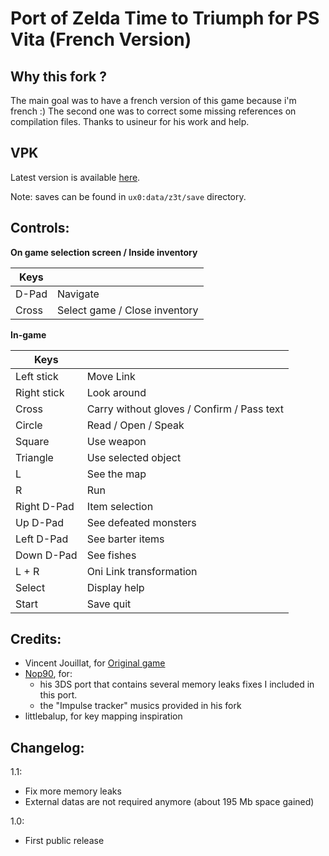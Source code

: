 # Port of Zelda Time to Triumph for PS Vita (French Version)

## Why this fork ?
The main goal was to have a french version of this game because i'm french :)
The second one was to correct some missing references on compilation files.
Thanks to usineur for his work and help.

## VPK
Latest version is available [here](https://github.com/usineur/Zelda3T/releases).

Note: saves can be found in `ux0:data/z3t/save` directory.

## Controls:

**On game selection screen / Inside inventory**

| Keys | &#x202F; |
| --- | --- |
| D-Pad | Navigate |
| Cross | Select game / Close inventory |

**In-game**

| Keys | &#x202F; |
| --- | --- |
| Left stick | Move Link |
| Right stick | Look around |
| Cross | Carry without gloves / Confirm / Pass text |
| Circle | Read / Open / Speak |
| Square | Use weapon |
| Triangle | Use selected object |
| L | See the map |
| R | Run |
| Right D-Pad | Item selection |
| Up D-Pad | See defeated monsters |
| Left D-Pad | See barter items |
| Down D-Pad | See fishes |
| L + R | Oni Link transformation |
| Select | Display help |
| Start | Save quit |


## Credits:

- Vincent Jouillat, for [Original game](http://www.zeldaroth.fr/us/z3t.php)
- [Nop90](https://www.github.com/nop90/Zelda3T), for:
  - his 3DS port that contains several memory leaks fixes I included in this port.
  - the "Impulse tracker" musics provided in his fork
- littlebalup, for key mapping inspiration

## Changelog:

1.1:
- Fix more memory leaks
- External datas are not required anymore (about 195 Mb space gained)

1.0:
- First public release

